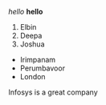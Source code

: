 *hello*
**hello**

1. Elbin
2. Deepa
3. Joshua

- Irimpanam
- Perumbavoor
- London

Infosys is a great company
